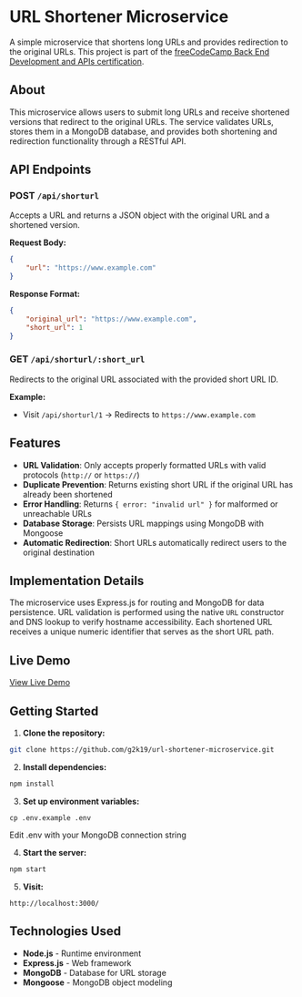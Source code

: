 # URL Shortener Microservice

A simple microservice that shortens long URLs and provides redirection to the original URLs. This project is part of the [freeCodeCamp Back End Development and APIs certification](https://www.freecodecamp.org/learn/back-end-development-and-apis/).

## About

This microservice allows users to submit long URLs and receive shortened versions that redirect to the original URLs. The service validates URLs, stores them in a MongoDB database, and provides both shortening and redirection functionality through a RESTful API.

## API Endpoints

### **POST** `/api/shorturl`

Accepts a URL and returns a JSON object with the original URL and a shortened version.

**Request Body:**
```json
{
    "url": "https://www.example.com"
}
```

**Response Format:**
```json
{
    "original_url": "https://www.example.com",
    "short_url": 1
}
```


### **GET** `/api/shorturl/:short_url`

Redirects to the original URL associated with the provided short URL ID.

**Example:**
- Visit `/api/shorturl/1` → Redirects to `https://www.example.com`

## Features

- **URL Validation**: Only accepts properly formatted URLs with valid protocols (`http://` or `https://`)
- **Duplicate Prevention**: Returns existing short URL if the original URL has already been shortened
- **Error Handling**: Returns `{ error: "invalid url" }` for malformed or unreachable URLs
- **Database Storage**: Persists URL mappings using MongoDB with Mongoose
- **Automatic Redirection**: Short URLs automatically redirect users to the original destination

## Implementation Details

The microservice uses Express.js for routing and MongoDB for data persistence. URL validation is performed using the native `URL` constructor and DNS lookup to verify hostname accessibility. Each shortened URL receives a unique numeric identifier that serves as the short URL path.

## Live Demo

[View Live Demo](https://url-shortener-microservice-4hdd.onrender.com)

## Getting Started

1. **Clone the repository:**
```bash
git clone https://github.com/g2k19/url-shortener-microservice.git
```

2. **Install dependencies:**
```bash
npm install
```

3. **Set up environment variables:**
```
cp .env.example .env
```

Edit .env with your MongoDB connection string

4. **Start the server:**
```bash
npm start
```

5. **Visit:**
```
http://localhost:3000/
```

## Technologies Used

- **Node.js** - Runtime environment
- **Express.js** - Web framework
- **MongoDB** - Database for URL storage
- **Mongoose** - MongoDB object modeling
